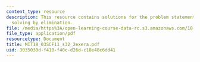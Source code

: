 ```yaml
---
content_type: resource
description: This resource contains solutions for the problem statements related to
  solving by elimination.
file: /media/https%3A/open-learning-course-data-rc.s3.amazonaws.com/18-03sc-differential-equations-fall-2011/3035030df410f40cd26dc18e48c6dd41_MIT18_03SCF11_s32_2exera.pdf
file_type: application/pdf
resourcetype: Document
title: MIT18_03SCF11_s32_2exera.pdf
uid: 3035030d-f410-f40c-d26d-c18e48c6dd41
---
```

